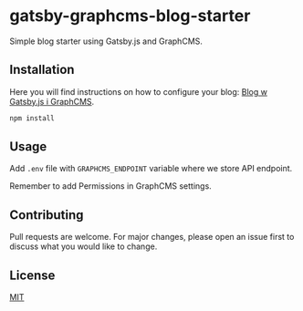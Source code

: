 # gatsby-graphcms-blog-starter

Simple blog starter using Gatsby.js and GraphCMS.

## Installation

Here you will find instructions on how to configure your blog: [Blog w Gatsby.js i GraphCMS](https://mwebs.pl/blog-w-gatsby-js-i-graphcms).

```bash
npm install
```

## Usage
Add `.env` file with `GRAPHCMS_ENDPOINT` variable where we store API endpoint.

Remember to add Permissions in GraphCMS settings.


## Contributing
Pull requests are welcome. For major changes, please open an issue first to discuss what you would like to change.

## License
[MIT](https://choosealicense.com/licenses/mit/)
